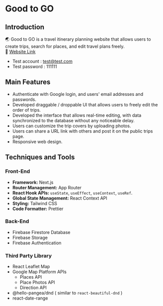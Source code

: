 # Good to GO
## Introduction
🌏 Good to GO is a travel itinerary planning website that allows users to create trips, search for places, and edit travel plans freely.     
🔗 [Website Link](https://goodtogo-project.vercel.app/)
* Test account : test@test.com
* Test password : 111111
## Main Features
* Authenticate with Google login, and users' email addresses and passwords.
* Developed draggable / droppable UI that allows users to freely edit the order of trips.
* Developed the interface that allows real-time editing, with data synchronized to the database without any noticeable delay.
* Users can customize the trip covers by uploading photos.
* Users can share a URL link with others and post it on the public trips page.
* Responsive web design.
## Techniques and Tools
### Front-End
* **Framework:** Next.js
* **Router Management:** App Router
* **React Hook APIs:** `useState`, `useEffect`, `useContext`, `useRef`.
* **Global State Management:** React Context API
* **Styling:** Tailwind CSS
* **Code Formatter:** Prettier
### Back-End
* Firebase Firestore Database
* Firebase Storage
* Firebase Authentication
### Third Party Library
* React Leaflet Map
* Google Map Platform APIs
  * Places API
  * Place Photos API
  * Direction API
* @hello-pangea/dnd ( similar to `react-beautiful-dnd` )
* react-date-range
